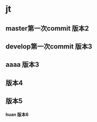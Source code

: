 # jt

## master第一次commit 版本2

## develop第一次commit  版本3

## aaaa  版本3

## 版本4

## 版本5








#### huan 版本6
